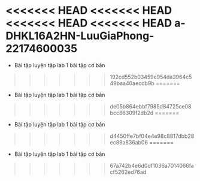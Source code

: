 <<<<<<< HEAD
<<<<<<< HEAD
<<<<<<< HEAD
<<<<<<< HEAD
a-DHKL16A2HN-LuuGiaPhong-22174600035
=======
- Bài tập luyện tập lab 1
bài tập cơ bản
>>>>>>> 192cd552b03459e954da3964c549baa40aecdb9b
=======
- Bài tập luyện tập lab 1
bài tập cơ bản
>>>>>>> de05b864ebbf7985d84725ce08bcc86309f2db2d
=======
- Bài tập luyện tập lab 1
bài tập cơ bản
>>>>>>> d4450ffe7bf04e4e98c8817dbb28ec89a836ab06
=======
- Bài tập luyện tập lab 1
bài tập cơ bản
>>>>>>> 67a742b4e6d0df1036a7014066facf5262ed76ad
